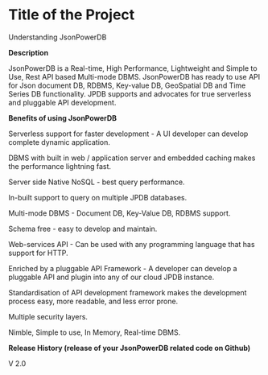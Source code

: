 # **Title of the Project**

Understanding JsonPowerDB


**Description**

JsonPowerDB is a Real-time, High Performance, Lightweight and Simple to Use, Rest API based Multi-mode DBMS. JsonPowerDB has ready to use API for Json document DB, RDBMS, Key-value DB, GeoSpatial DB and Time Series DB functionality. JPDB supports and advocates for true serverless and pluggable API development.


**Benefits of using JsonPowerDB**

Serverless support for faster development - A UI developer can develop complete dynamic application.

DBMS with built in web / application server and embedded caching makes the performance lightning fast.

Server side Native NoSQL - best query performance.

In-built support to query on multiple JPDB databases.

Multi-mode DBMS - Document DB, Key-Value DB, RDBMS support.

Schema free - easy to develop and maintain.

Web-services API - Can be used with any programming language that has support for HTTP.

Enriched by a pluggable API Framework - A developer can develop a pluggable API and plugin into any of our cloud JPDB instance.

Standardisation of API development framework makes the development process easy, more readable, and less error prone.

Multiple security layers.

Nimble, Simple to use, In Memory, Real-time DBMS.


**Release History (release of your JsonPowerDB related code on Github)**

V 2.0